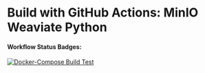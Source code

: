 # Build with GitHub Actions: MinIO Weaviate Python

#### Workflow Status Badges:
[![Docker-Compose Build Test](https://github.com/Cdaprod/minio-weaviate/actions/workflows/minio-weaviate-poc-test.yml/badge.svg)](https://github.com/Cdaprod/minio-weaviate/actions/workflows/minio-weaviate-poc-test.yml)